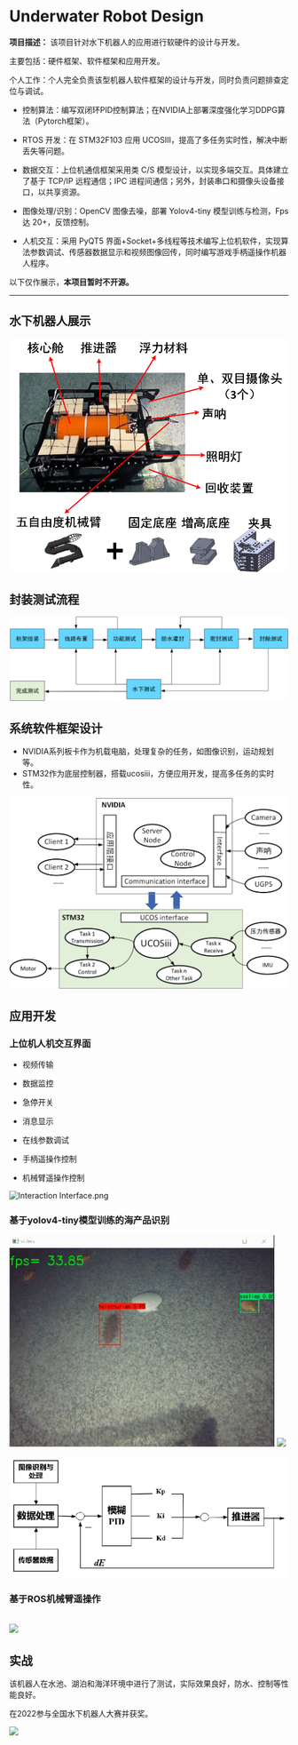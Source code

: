 # Underwater Robot Design

**项目描述：** 该项目针对水下机器人的应用进行软硬件的设计与开发。

主要包括：硬件框架、软件框架和应用开发。 

个人工作：个人完全负责该型机器人软件框架的设计与开发，同时负责问题排查定位与调试。

- 控制算法：编写双闭环PID控制算法；在NVIDIA上部署深度强化学习DDPG算法（Pytorch框架）。

- RTOS 开发：在 STM32F103 应用 UCOSIII，提高了多任务实时性，解决中断丢失等问题。

- 数据交互：上位机通信框架采用类 C/S 模型设计，以实现多端交互。具体建立了基于 TCP/IP 远程通信；IPC 进程间通信；另外，封装串口和摄像头设备接口，以共享资源。

- 图像处理/识别：OpenCV 图像去噪，部署 Yolov4-tiny 模型训练与检测，Fps 达 20+，反馈控制。

- 人机交互：采用 PyQT5 界面+Socket+多线程等技术编写上位机软件，实现算法参数调试、传感器数据显示和视频图像回传，同时编写游戏手柄遥操作机器人程序。

以下仅作展示，**本项目暂时不开源。**

---

## 水下机器人展示

![](Robot.png)

## 封装测试流程

![Test flow.png](Test%20flow.png)

## 系统软件框架设计

- NVIDIA系列板卡作为机载电脑，处理复杂的任务，如图像识别，运动规划等。
- STM32作为底层控制器，搭载ucosiii，方便应用开发，提高多任务的实时性。

![](System.png)

## 应用开发

### 上位机人机交互界面

- 视频传输

- 数据监控

- 急停开关

- 消息显示

- 在线参数调试

- 手柄遥操作控制

- 机械臂遥操作控制

![Interaction Interface.png](Interaction%20Interface.gif)

### 基于yolov4-tiny模型训练的海产品识别

![](Yolo.png)
![](grasp.gif)

![视觉避障反馈.png](视觉避障反馈.png)

### 基于ROS机械臂遥操作

## ![](Arm.gif)

## 实战

该机器人在水池、湖泊和海洋环境中进行了测试，实际效果良好，防水、控制等性能良好。

在2022参与全国水下机器人大赛并获奖。

![](Lake%20test.jpg)
